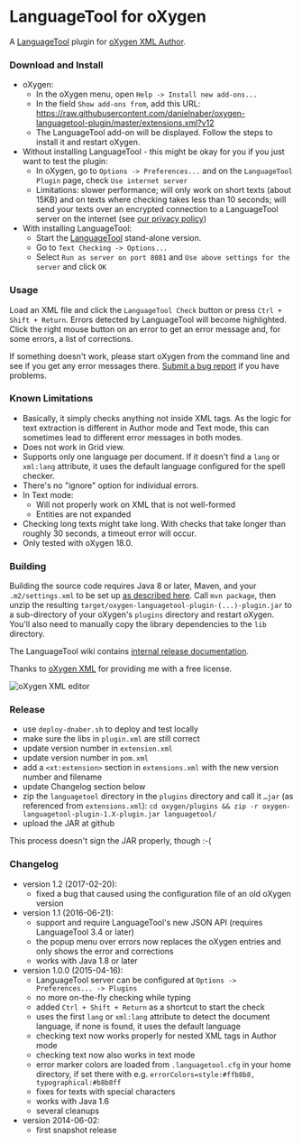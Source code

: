 LanguageTool for oXygen
=======================

A [LanguageTool](https://languagetool.org/) plugin
for [oXygen XML Author](http://www.oxygenxml.com/download_oxygenxml_author.html).


### Download and Install

* oXygen:
    * In the oXygen menu, open `Help -> Install new add-ons...`
    * In the field `Show add-ons from`, add this URL:
      https://raw.githubusercontent.com/danielnaber/oxygen-languagetool-plugin/master/extensions.xml?v12
    * The LanguageTool add-on will be displayed. Follow the steps to install it and
      restart oXygen.
* Without installing LanguageTool - this might be okay for you if you just want to
  test the plugin:
    * In oXygen, go to `Options -> Preferences...` and on the `LanguageTool Plugin`
      page, check `Use internet server`
    * Limitations: slower performance; will only work on short texts (about 15KB) and on texts
      where checking takes less than 10 seconds; will send 
      your texts over an encrypted connection to a LanguageTool server on the internet
      (see [our privacy policy](https://languagetool.org/privacy/))
* With installing LanguageTool:
    * Start the [LanguageTool](https://languagetool.org) stand-alone version.
    * Go to `Text Checking -> Options...`
    * Select `Run as server on port 8081` and `Use above settings for the server`
      and click `OK`


### Usage

Load an XML file and click the `LanguageTool Check` button or press `Ctrl + Shift + Return`.
Errors detected by LanguageTool will become highlighted. Click the right mouse button on
an error to get an error message and, for some errors, a list of corrections.

If something doesn't work,
please start oXygen from the command line and see if you get any error messages there.
[Submit a bug report](https://github.com/danielnaber/oxygen-languagetool-plugin/issues) if
you have problems.


### Known Limitations

* Basically, it simply checks anything not inside XML tags. As the logic for
  text extraction is different in Author mode and Text mode, this can sometimes
  lead to different error messages in both modes.
* Does not work in Grid view.
* Supports only one language per document. If it doesn't find a `lang` or `xml:lang`
  attribute, it uses the default language configured for the spell checker.
* There's no "ignore" option for individual errors.
* In Text mode:
    * Will not properly work on XML that is not well-formed
    * Entities are not expanded
* Checking long texts might take long. With checks that take longer than roughly
  30 seconds, a timeout error will occur.
* Only tested with oXygen 18.0.


### Building

Building the source code requires Java 8 or later, Maven, and your `.m2/settings.xml` to be set up
[as described here](http://www.oxygenxml.com/oxygen_sdk_maven.html#maven_sdk_configuration).
Call `mvn package`, then unzip the resulting `target/oxygen-languagetool-plugin-(...)-plugin.jar`
to a sub-directory of your oXygen's `plugins` directory and restart oXygen. You'll also
need to manually copy the library dependencies to the `lib` directory.

The LanguageTool wiki contains [internal release documentation](http://wiki.languagetool.org/how-to-make-a-languagetool-for-oxygen-release). 

Thanks to [oXygen XML](http://www.oxygenxml.com) for providing me with a free license.

![oXygen XML editor](http://www.oxygenxml.com/img/resources/oxygen190x62.png)


### Release

* use `deploy-dnaber.sh` to deploy and test locally
* make sure the libs in `plugin.xml` are still correct
* update version number in `extension.xml`
* update version number in `pom.xml`
* add a `<xt:extension>` section in `extensions.xml` with the new version number and filename
* update Changelog section below
* zip the `languagetool` directory in the `plugins` directory and call it `…jar` (as referenced from `extensions.xml`):
  `cd oxygen/plugins && zip -r oxygen-languagetool-plugin-1.X-plugin.jar languagetool/`
* upload the JAR at github

This process doesn't sign the JAR properly, though :-(


### Changelog

* version 1.2 (2017-02-20):
    * fixed a bug that caused using the configuration file of an old oXygen version
* version 1.1 (2016-06-21):
    * support and require LanguageTool's new JSON API (requires LanguageTool 3.4 or later)
    * the popup menu over errors now replaces the oXygen entries
      and only shows the error and corrections
    * works with Java 1.8 or later
* version 1.0.0 (2015-04-16):
    * LanguageTool server can be configured at `Options -> Preferences... -> Plugins`
    * no more on-the-fly checking while typing
    * added `Ctrl + Shift + Return` as a shortcut to start the check
    * uses the first `lang` or `xml:lang` attribute to detect the document language,
      if none is found, it uses the default language
    * checking text now works properly for nested XML tags in Author mode
    * checking text now also works in text mode
    * error marker colors are loaded from `.languagetool.cfg` in your home directory,
      if set there with e.g. `errorColors=style:#ffb8b8, typographical:#b8b8ff`
    * fixes for texts with special characters
    * works with Java 1.6
    * several cleanups
* version 2014-06-02:
    * first snapshot release

